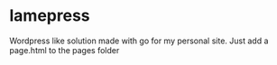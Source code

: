 # lamepress
Wordpress like solution made with go for my personal site. Just add a page.html to the pages folder

